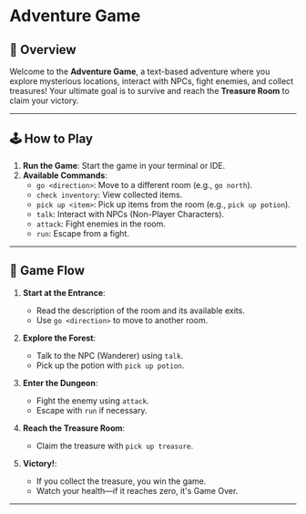 # Adventure Game

## 🌟 Overview
Welcome to the **Adventure Game**, a text-based adventure where you explore mysterious locations, interact with NPCs, fight enemies, and collect treasures! Your ultimate goal is to survive and reach the **Treasure Room** to claim your victory.

---

## 🕹️ How to Play
1. **Run the Game**: Start the game in your terminal or IDE.
2. **Available Commands**:
   - `go <direction>`: Move to a different room (e.g., `go north`).
   - `check inventory`: View collected items.
   - `pick up <item>`: Pick up items from the room (e.g., `pick up potion`).
   - `talk`: Interact with NPCs (Non-Player Characters).
   - `attack`: Fight enemies in the room.
   - `run`: Escape from a fight.

---

## 📖 Game Flow

1. **Start at the Entrance**:
   - Read the description of the room and its available exits.
   - Use `go <direction>` to move to another room.

2. **Explore the Forest**:
   - Talk to the NPC (Wanderer) using `talk`.
   - Pick up the potion with `pick up potion`.

3. **Enter the Dungeon**:
   - Fight the enemy using `attack`.
   - Escape with `run` if necessary.

4. **Reach the Treasure Room**:
   - Claim the treasure with `pick up treasure`.

5. **Victory!**:
   - If you collect the treasure, you win the game.
   - Watch your health—if it reaches zero, it's Game Over.

---


